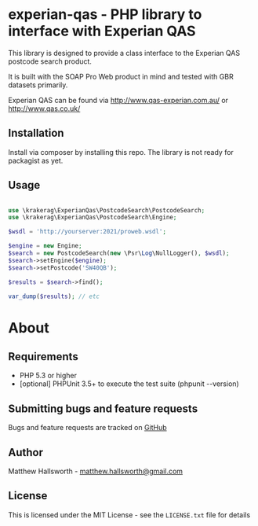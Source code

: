 experian-qas - PHP library to interface with Experian QAS
==============================

This library is designed to provide a class interface to the Experian QAS postcode search product.

It is built with the SOAP Pro Web product in mind and tested with GBR datasets primarily.

Experian QAS can be found via http://www.qas-experian.com.au/ or http://www.qas.co.uk/

Installation
------------

Install via composer by installing this repo. The library is not ready for packagist as yet.

Usage
-----

```php

use \krakerag\ExperianQas\PostcodeSearch\PostcodeSearch;
use \krakerag\ExperianQas\PostcodeSearch\Engine;

$wsdl = 'http://yourserver:2021/proweb.wsdl';

$engine = new Engine;
$search = new PostcodeSearch(new \Psr\Log\NullLogger(), $wsdl);
$search->setEngine($engine);
$search->setPostcode('SW40QB');

$results = $search->find();

var_dump($results); // etc

```

About
=====

Requirements
------------

- PHP 5.3 or higher
- [optional] PHPUnit 3.5+ to execute the test suite (phpunit --version)

Submitting bugs and feature requests
------------------------------------

Bugs and feature requests are tracked on [GitHub](https://github.com/krakerag/experian-qas/issues)

Author
------

Matthew Hallsworth - <matthew.hallsworth@gmail.com>

License
-------

This is licensed under the MIT License - see the `LICENSE.txt` file for details
